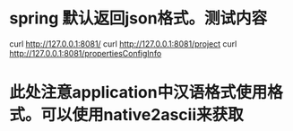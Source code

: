 # spring 默认返回json格式。测试内容
  curl http://127.0.0.1:8081/
  curl http://127.0.0.1:8081/project
  curl http://127.0.0.1:8081/propertiesConfigInfo
# 此处注意application中汉语格式使用格式。可以使用native2ascii来获取
